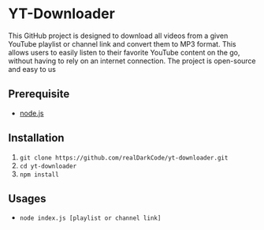 # YT-Downloader

This GitHub project is designed to download all videos from a given YouTube playlist or channel link and convert them to MP3 format. This allows users to easily listen to their favorite YouTube content on the go, without having to rely on an internet connection. The project is open-source and easy to us

## Prerequisite

- [node.js](https://nodejs.org/en)

## Installation

1. `git clone https://github.com/realDarkCode/yt-downloader.git`
1. `cd yt-downloader`
1. `npm install`

## Usages

- `node index.js [playlist or channel link]`
